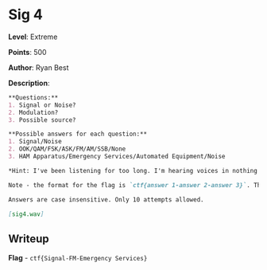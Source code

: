 # Sig 4
**Level**: Extreme

**Points**: 500

**Author**: Ryan Best

**Description**:
```markdown
**Questions:**
1. Signal or Noise?
2. Modulation?
3. Possible source?

**Possible answers for each question:**
1. Signal/Noise
2. OOK/QAM/FSK/ASK/FM/AM/SSB/None
3. HAM Apparatus/Emergency Services/Automated Equipment/Noise

*Hint: I've been listening for too long. I'm hearing voices in nothing!*

Note - the format for the flag is `ctf{answer 1-answer 2-answer 3}`. The answer to each question is separated by a dash (spaces are necessary for Q3).

Answers are case insensitive. Only 10 attempts allowed.

[sig4.wav]
```

## Writeup
**Flag** - `ctf{Signal-FM-Emergency Services}`